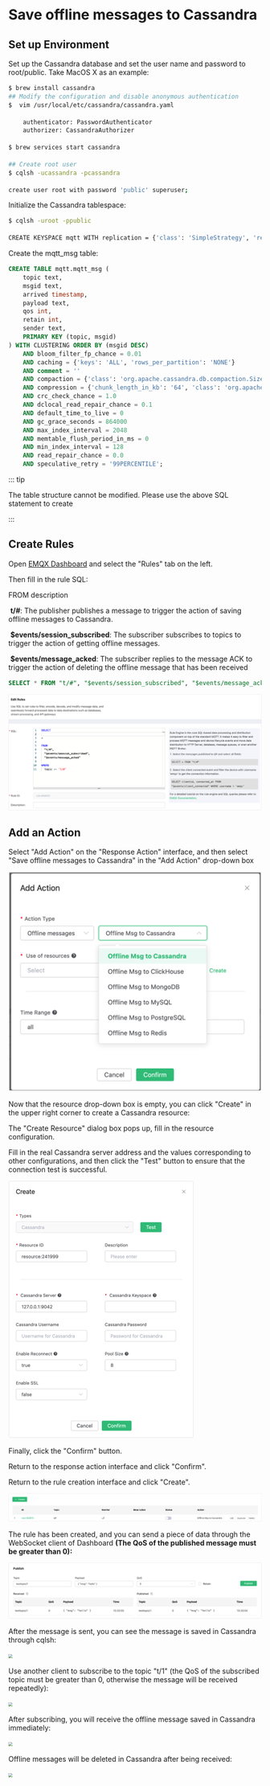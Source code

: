 # Save offline messages to Cassandra

## Set up Environment

Set up the Cassandra database and set the user name and password to root/public. Take MacOS X as an example:

```bash
$ brew install cassandra
## Modify the configuration and disable anonymous authentication
$  vim /usr/local/etc/cassandra/cassandra.yaml

    authenticator: PasswordAuthenticator
    authorizer: CassandraAuthorizer

$ brew services start cassandra

## Create root user
$ cqlsh -ucassandra -pcassandra

create user root with password 'public' superuser;
```

Initialize the Cassandra tablespace:
```bash
$ cqlsh -uroot -ppublic

CREATE KEYSPACE mqtt WITH replication = {'class': 'SimpleStrategy', 'replication_factor': '1'}  AND durable_writes = true;

```

Create the mqtt_msg table:
```sql
CREATE TABLE mqtt.mqtt_msg (
    topic text,
    msgid text,
    arrived timestamp,
    payload text,
    qos int,
    retain int,
    sender text,
    PRIMARY KEY (topic, msgid)
) WITH CLUSTERING ORDER BY (msgid DESC)
    AND bloom_filter_fp_chance = 0.01
    AND caching = {'keys': 'ALL', 'rows_per_partition': 'NONE'}
    AND comment = ''
    AND compaction = {'class': 'org.apache.cassandra.db.compaction.SizeTieredCompactionStrategy', 'max_threshold': '32', 'min_threshold': '4'}
    AND compression = {'chunk_length_in_kb': '64', 'class': 'org.apache.cassandra.io.compress.LZ4Compressor'}
    AND crc_check_chance = 1.0
    AND dclocal_read_repair_chance = 0.1
    AND default_time_to_live = 0
    AND gc_grace_seconds = 864000
    AND max_index_interval = 2048
    AND memtable_flush_period_in_ms = 0
    AND min_index_interval = 128
    AND read_repair_chance = 0.0
    AND speculative_retry = '99PERCENTILE';

```
::: tip

The table structure cannot be modified. Please use the above SQL statement to create

:::

## Create Rules

Open [EMQX Dashboard](http://127.0.0.1:18083/#/rules) and select the "Rules" tab on the left.

Then fill in the rule SQL:

FROM description

​	**t/#**: The publisher publishes a message to trigger the action of saving offline messages to Cassandra.

​	**$events/session_subscribed**: The subscriber subscribes to topics to trigger the action of getting offline messages.

​	**$events/message_acked**: The subscriber replies to the message ACK to trigger the action of deleting the offline message that has been received

```sql
SELECT * FROM "t/#", "$events/session_subscribed", "$events/message_acked" WHERE topic =~ 't/#'
```

<img src="./assets/rule-engine/ofline-rules.png" alt="image-20230525151209609" style="zoom:50%;" />

## Add an Action

Select "Add Action" on the "Response Action" interface, and then select "Save offline messages to Cassandra" in the "Add Action" drop-down box

<img src="./assets/rule-engine/offline-msg.png" alt="image-20230525135721993" style="zoom:50%;" />


Now that the resource drop-down box is empty, you can click "Create" in the upper right corner to create a Cassandra resource:

The "Create Resource" dialog box pops up, fill in the resource configuration.

Fill in the real Cassandra server address and the values corresponding to other configurations, and then click the "Test" button to ensure that the connection test is successful.

<img src="./assets/rule-engine/cassandra-offline-create.png" alt="image-20230526112505022" style="zoom:50%;" />

Finally, click the "Confirm" button.

Return to the response action interface and click "Confirm".

Return to the rule creation interface and click "Create".

![image-20230526112610049](./assets/rule-engine/cassandra-offline-rule.png)

The rule has been created, and you can send a piece of data through the WebSocket client of Dashboard **(The QoS of the published message must be greater than 0):**

<img src="./assets/rule-engine/offline-message-received.png" alt="image-20230525152023575" style="zoom:50%;" />

After the message is sent, you can see the message is saved in Cassandra through cqlsh:

<img src="./assets/rule-engine/cass_offline_msg_09.png" style="zoom:50%;" />

Use another client to subscribe to the topic "t/1" (the QoS of the subscribed topic must be greater than 0, otherwise the message will be received repeatedly):

<img src="./assets/rule-engine/cass_offline_msg_10.png" style="zoom:50%;" />

After subscribing, you will receive the offline message saved in Cassandra immediately:

<img src="./assets/rule-engine/cass_offline_msg_11.png" style="zoom:50%;" />

Offline messages will be deleted in Cassandra after being received:

<img src="./assets/rule-engine/cass_offline_msg_12.png" style="zoom:50%;" />
